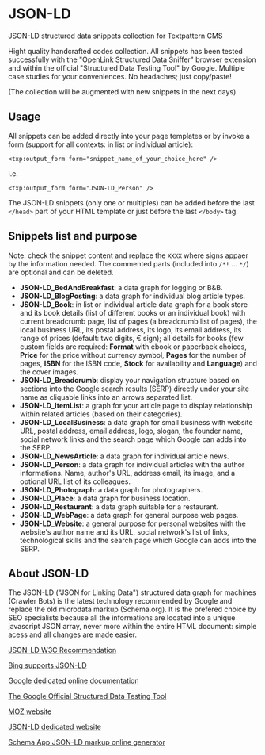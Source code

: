 # JSON-LD
JSON-LD structured data snippets collection for Textpattern CMS

Hight quality handcrafted codes collection. All snippets has been tested successfully with the "OpenLink Structured Data Sniffer" browser extension and within the official "Structured Data Testing Tool" by Google. Multiple case studies for your conveniences. No headaches; just copy/paste!

(The collection will be augmented with new snippets in the next days)

## Usage

All snippets can be added directly into your page templates or by invoke a form (support for all contexts: in list or individual article):

    <txp:output_form form="snippet_name_of_your_choice_here" />

i.e.

    <txp:output_form form="JSON-LD_Person" />

The JSON-LD snippets (only one or multiples) can be added before the last `</head>` part of your HTML template or just before the last `</body>` tag.


## Snippets list and purpose

Note: check the snippet content and replace the `XXXX` where signs appaer by the information needed. The commented parts (included into `/*!` ... `*/`) are optional and can be deleted.

+ **JSON-LD_BedAndBreakfast**: a data graph for logging or B&B.
+ **JSON-LD_BlogPosting**: a data graph for individual blog article types.
+ **JSON-LD_Book**: in list or individual article data graph for a book store and its book details (list of different books or an individual book) with current breadcrumb page, list of pages (a breadcrumb list of pages), the local business URL, its postal address, its logo, its email address, its range of prices (default: two digits, € sign); all details for books (few custom fields are required: **Format** with ebook or paperback choices, **Price** for the price without currency symbol, **Pages** for the number of pages, **ISBN** for the ISBN code, **Stock** for availability and **Language**) and the cover images.
+ **JSON-LD_Breadcrumb**: display your navigation structure based on sections into the Google search results (SERP) directly under your site name as  cliquable links into an arrows separated list.
+ **JSON-LD_ItemList**: a graph for your article page to display relationship within related articles (based on their categories).
+ **JSON-LD_LocalBusiness**: a data graph for small business with website URL, postal address, email address, logo, slogan, the founder name, social network links and the search page which Google can adds into the SERP.
+ **JSON-LD_NewsArticle**: a data graph for individual article news.
+ **JSON-LD_Person**: a data graph for individual articles with the author informations. Name, author's URL, address email, its image, and a optional URL list of its colleagues.
+ **JSON-LD_Photograph**: a data graph for photographers.
+ **JSON-LD_Place**: a data graph for business location.
+ **JSON-LD_Restaurant**: a data graph suitable for a restaurant.
+ **JSON-LD_WebPage**: a data graph for general purpose web pages.
+ **JSON-LD_Website**: a general purpose for personal websites with the website's author name and its URL, social network's list of links, technological skills and the search page which Google can adds into the SERP.

## About JSON-LD

The JSON-LD ("JSON for Linking Data") structured data graph for machines (Crawler Bots) is the latest technology recommended by Google and replace the old microdata markup (Schema.org). It is the prefered choice by SEO specialists because all the informations are located into a unique javascript JSON array, never more within the entire HTML document: simple acess and all changes are made easier.

[JSON-LD W3C Recommendation](https://www.w3.org/blog/news/archives/3589)

[Bing supports JSON-LD](https://searchengineland.com/bing-announces-bing-amp-viewer-json-ld-support-in-bing-webmaster-tools-300037)

[Google dedicated online documentation](https://developers.google.com/schemas/formats/json-ld)

[The Google Official Structured Data Testing Tool](https://search.google.com/structured-data/testing-tool)

[MOZ website](https://moz.com/blog/using-google-tag-manager-to-dynamically-generate-schema-org-json-ld-tags)

[JSON-LD dedicated website](json-ld.org/)

[Schema App JSON-LD markup online generator](https://www.schemaapp.com/tools/jsonld-schema-generator/)
